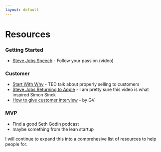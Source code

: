 ```yaml
---
layout: default
---
```



# Resources


### Getting Started

* [Steve Jobs Speech] - Follow your passion (video)


### Customer

* [Start With Why] - TED talk about properly selling to customers
* [Steve Jobs Returning to Apple] - I am pretty sure this video is what inspired Simon Sinek
* [How to give customer interview] - by GV

### MVP

* Find a good Seth Godin podcast
* maybe something from the lean startup


I will continue to expand this into a comprehesive list of resources to help people for.

   [Start With Why]: <https://www.youtube.com/watch?v=sioZd3AxmnE>
   [Steve Jobs Speech]: <https://www.youtube.com/watch?v=D1R-jKKp3NA>
   [Lean Startup]: <http://theleanstartup.com>
   [Steve Jobs Returning to Apple]: <https://www.youtube.com/watch?v=keCwRdbwNQY>
	[How to give customer interview]: <https://www.youtube.com/watch?v=U9ZG19XTbd4>
